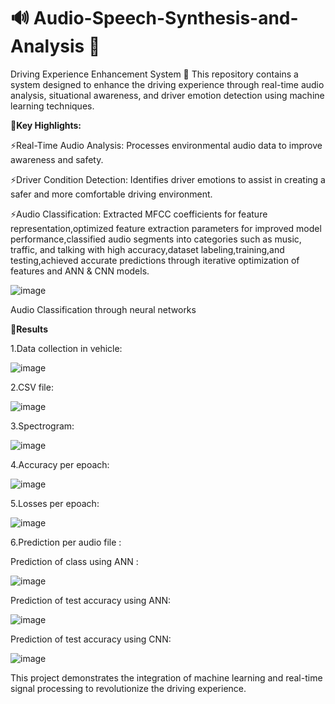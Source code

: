# 🔊 Audio-Speech-Synthesis-and-Analysis 💬
Driving Experience Enhancement System 🚗
This repository contains a system designed to enhance the driving experience through real-time audio analysis, situational awareness, and driver emotion detection using machine learning techniques.

🎯**Key Highlights:**

⚡Real-Time Audio Analysis: Processes environmental audio data to improve awareness and safety.

⚡Driver Condition Detection: Identifies driver emotions to assist in creating a safer and more comfortable driving environment.

⚡Audio Classification: Extracted MFCC coefficients for feature representation,optimized feature extraction parameters for improved model performance,classified audio segments into categories such as music, traffic, and talking with high accuracy,dataset labeling,training,and testing,achieved accurate predictions through iterative optimization of features and ANN & CNN models.
  
![image](https://github.com/user-attachments/assets/0e88b931-fbd4-4d9b-ab20-241b3aec4429)

Audio Classification through neural networks


🎯**Results**

1.Data collection in vehicle:

![image](https://github.com/user-attachments/assets/7416538d-e137-43d1-a342-83d8dc877bd8)

2.CSV file:

![image](https://github.com/user-attachments/assets/e65a3800-9fd1-472e-b08b-8ca8fc3782a9)

3.Spectrogram:

![image](https://github.com/user-attachments/assets/4e0a687d-2303-490f-b88e-8ffc6fdabd2e)

4.Accuracy per epoach:

![image](https://github.com/user-attachments/assets/2447ad47-971a-4bbb-abcb-8545866b6d7e)

5.Losses per epoach:

![image](https://github.com/user-attachments/assets/c146e9e5-11d4-4326-9d5b-76affcbe923d)

6.Prediction per audio file :

Prediction of class using ANN :

![image](https://github.com/user-attachments/assets/33e472db-2202-427d-baaf-860cb0684578)

Prediction of test accuracy using ANN:

![image](https://github.com/user-attachments/assets/eb8f883d-7096-4ea5-bd32-48b921fa254b)

Prediction of test accuracy using CNN:

![image](https://github.com/user-attachments/assets/d66a2df1-6024-43a5-aeee-031da6a7d429)

This project demonstrates the integration of machine learning and real-time signal processing to revolutionize the driving experience.
